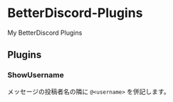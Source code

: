 # BetterDiscord-Plugins
My BetterDiscord Plugins

## Plugins

### ShowUsername
メッセージの投稿者名の隣に `@<username>` を併記します。
